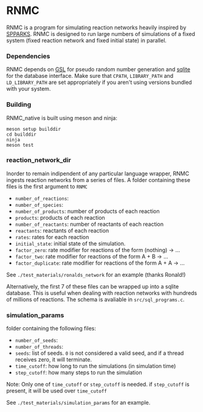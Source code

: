 # RNMC

RNMC is a program for simulating reaction networks heavily inspired by [SPPARKS](https://spparks.sandia.gov/). RNMC is designed to run large numbers of simulations of a fixed system (fixed reaction network and fixed initial state) in parallel.

### Dependencies

RNMC depends on [GSL](https://www.gnu.org/software/gsl/) for pseudo random number generation and [sqlite](https://www.sqlite.org/index.html) for the database interface. Make sure that `CPATH`, `LIBRARY_PATH` and `LD_LIBRARY_PATH` are set appropriately if you aren't using versions bundled with your system.

### Building

RNMC_native is built using meson and ninja:
```
meson setup builddir
cd builddir
ninja
meson test
```

### reaction_network_dir

Inorder to remain indipendent of any particular language wrapper, RNMC ingests reaction networks from a series of files. A folder containing these files is the first argument to `RNMC`
- `number_of_reactions`:
- `number_of_species`:
- `number_of_products`: number of products of each reaction
- `products`: products of each reaction
- `number_of_reactants`: number of reactants of each reaction
- `reactants`: reactants of each reaction
- `rates`: rates for each reaction
- `initial_state`: initial state of the simulation.
- `factor_zero`: rate modifier for reactions of the form (nothing) -> ...
- `factor_two`: rate modifier for reactions of the form A + B -> ...
- `factor_duplicate`: rate modifier for reactions of the form A + A -> ...

See `./test_materials/ronalds_network` for an example (thanks Ronald!)

Alternatively, the first 7 of these files can be wrapped up into a sqlite database. This is useful when dealing with reaction networks with hundreds of millions of reactions. The schema is avaliable in `src/sql_programs.c`.


### simulation_params

folder containing the following files:

- `number_of_seeds`:
- `number_of_threads`:
- `seeds`: list of seeds. `0` is not considered a valid seed, and if a thread receives zero, it will terminate.
- `time_cutoff`: how long to run the simulations (in simulation time)
- `step_cutoff`: how many steps to run the simulation

Note: Only one of `time_cutoff` or `step_cutoff` is needed. if `step_cutoff` is present, it will be used over `time_cutoff`

See `./test_materials/simulation_params` for an example.
